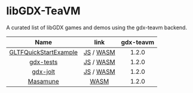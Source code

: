 # libGDX-TeaVM
A curated list of libGDX games and demos using the gdx-teavm backend.

| Name  | link  | gdx-teavm |
|:---------:|:--------:|:------:|
|   [GLTFQuickStartExample](https://github.com/xpenatan/gdx-teavm/blob/master/examples/core/core/src/main/java/com/github/xpenatan/gdx/examples/tests/GLTFQuickStartExample.java)   |  [JS](https://xpenatan.github.io/libGDX-TeaVM/js/GLTFQuickStartExample) / [WASM](https://xpenatan.github.io/libGDX-TeaVM/wasm/GLTFQuickStartExample) | 1.2.0  | 
|   [gdx-tests](https://github.com/xpenatan/gdx-teavm/tree/master/examples/gdx-tests)   | [JS](https://xpenatan.github.io/libGDX-TeaVM/js/gdx-tests) / [WASM](https://xpenatan.github.io/libGDX-TeaVM/wasm/gdx-tests) | 1.2.0  | 
|   [gdx-jolt](https://github.com/xpenatan/gdx-jolt)   | [JS](https://xpenatan.github.io/libGDX-TeaVM/js/gdx-jolt) / [WASM](https://xpenatan.github.io/libGDX-TeaVM/wasm/gdx-jolt) | 1.2.0  | 
|   [Masamune](https://github.com/Quillraven/Masamune)   |  [WASM](https://xpenatan.github.io/libGDX-TeaVM/wasm/Masamune) | 1.2.0  | 
